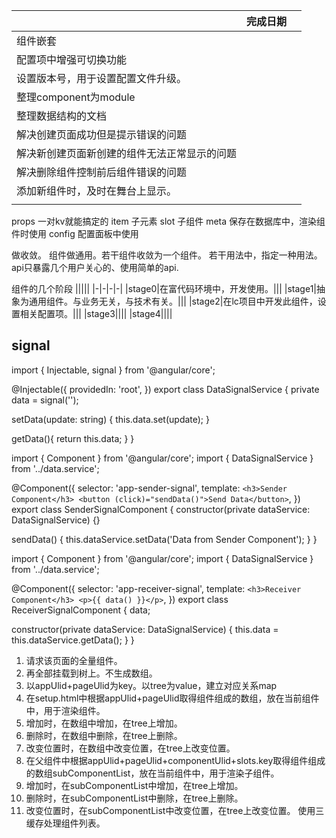 ||完成日期||
|-|-|-|
|组件嵌套|||
|配置项中增强可切换功能|||
|设置版本号，用于设置配置文件升级。|||
|整理component为module|||
|整理数据结构的文档|||
|解决创建页面成功但是提示错误的问题|||
|解决新创建页面新创建的组件无法正常显示的问题|||
|解决删除组件控制前后组件错误的问题|||
|添加新组件时，及时在舞台上显示。|||
||||

props 一对kv就能搞定的
item 子元素
slot 子组件
meta 保存在数据库中，渲染组件时使用
config 配置面板中使用


做收敛。
组件做通用。若干组件收敛为一个组件。
若干用法中，指定一种用法。
api只暴露几个用户关心的、使用简单的api.

组件的几个阶段
|||||
|-|-|-|-|
|stage0|在富代码环境中，开发使用。|||
|stage1|抽象为通用组件。与业务无关，与技术有关。|||
|stage2|在lc项目中开发此组件，设置相关配置项。|||
|stage3||||
|stage4||||


## signal
import { Injectable, signal } from '@angular/core';

@Injectable({
  providedIn: 'root',
})
export class DataSignalService {
  private data = signal('');

  setData(update: string) {
    this.data.set(update);
  }

  getData(){
    return this.data;
  }
}

import { Component } from '@angular/core';
import { DataSignalService } from '../data.service';

@Component({
  selector: 'app-sender-signal',
  template: `
    <h3>Sender Component</h3>
    <button (click)="sendData()">Send Data</button>
  `,
})
export class SenderSignalComponent {
  constructor(private dataService: DataSignalService) {}

  sendData() {
    this.dataService.setData('Data from Sender Component');
  }
}

import { Component } from '@angular/core';
import { DataSignalService } from '../data.service';

@Component({
  selector: 'app-receiver-signal',
  template: `
    <h3>Receiver Component</h3>
    <p>{{ data() }}</p>
  `,
})
export class ReceiverSignalComponent {
  data;

  constructor(private dataService: DataSignalService) {
    this.data = this.dataService.getData();
  }
}


1. 请求该页面的全量组件。
2. 再全部挂载到树上。不生成数组。
3. 以appUlid+pageUlid为key。以tree为value，建立对应关系map
4. 在setup.html中根据appUlid+pageUlid取得组件组成的数组，放在当前组件中，用于渲染组件。
5. 增加时，在数组中增加，在tree上增加。
6. 删除时，在数组中删除，在tree上删除。
7. 改变位置时，在数组中改变位置，在tree上改变位置。
8. 在父组件中根据appUlid+pageUlid+componentUlid+slots.key取得组件组成的数组subComponentList，放在当前组件中，用于渲染子组件。
9. 增加时，在subComponentList中增加，在tree上增加。
10. 删除时，在subComponentList中删除，在tree上删除。
11. 改变位置时，在subComponentList中改变位置，在tree上改变位置。
使用三缓存处理组件列表。